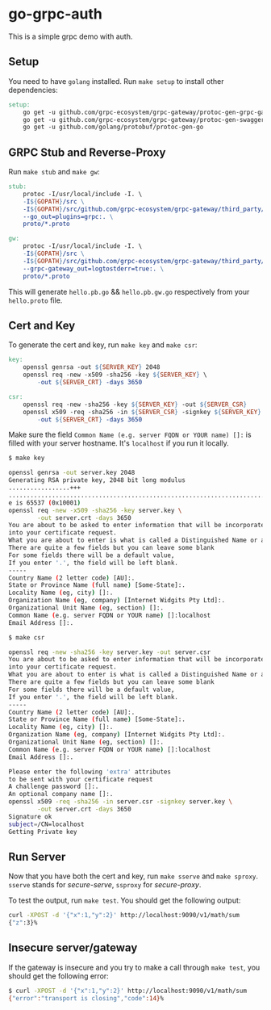 # go-grpc-auth

This is a simple grpc demo with auth.

## Setup

You need to have `golang` installed. Run `make setup` to install other dependencies:

```Makefile
setup:
	go get -u github.com/grpc-ecosystem/grpc-gateway/protoc-gen-grpc-gateway
	go get -u github.com/grpc-ecosystem/grpc-gateway/protoc-gen-swagger
	go get -u github.com/golang/protobuf/protoc-gen-go
```

## GRPC Stub and Reverse-Proxy

Run `make stub` and `make gw`:

```Makefile
stub:
	protoc -I/usr/local/include -I. \
	-I${GOPATH}/src \
	-I${GOPATH}/src/github.com/grpc-ecosystem/grpc-gateway/third_party/googleapis \
	--go_out=plugins=grpc:. \
	proto/*.proto

gw:
	protoc -I/usr/local/include -I. \
	-I${GOPATH}/src \
	-I${GOPATH}/src/github.com/grpc-ecosystem/grpc-gateway/third_party/googleapis \
	--grpc-gateway_out=logtostderr=true:. \
	proto/*.proto
```

This will generate `hello.pb.go` && `hello.pb.gw.go` respectively from your `hello.proto` file.

## Cert and Key

To generate the cert and key, run `make key` and `make csr`:

```Makefile
key:
	openssl genrsa -out ${SERVER_KEY} 2048
	openssl req -new -x509 -sha256 -key ${SERVER_KEY} \
		-out ${SERVER_CRT} -days 3650

csr:
	openssl req -new -sha256 -key ${SERVER_KEY} -out ${SERVER_CSR}
	openssl x509 -req -sha256 -in ${SERVER_CSR} -signkey ${SERVER_KEY} \
		-out ${SERVER_CRT} -days 3650
```

Make sure the field `Common Name (e.g. server FQDN or YOUR name) []:` is filled with your server hostname. It's `localhost` if you run it locally.

```bash
$ make key

openssl genrsa -out server.key 2048
Generating RSA private key, 2048 bit long modulus
.................+++
..................................................................................................................................................................+++
e is 65537 (0x10001)
openssl req -new -x509 -sha256 -key server.key \
		-out server.crt -days 3650
You are about to be asked to enter information that will be incorporated
into your certificate request.
What you are about to enter is what is called a Distinguished Name or a DN.
There are quite a few fields but you can leave some blank
For some fields there will be a default value,
If you enter '.', the field will be left blank.
-----
Country Name (2 letter code) [AU]:.
State or Province Name (full name) [Some-State]:.
Locality Name (eg, city) []:.
Organization Name (eg, company) [Internet Widgits Pty Ltd]:.
Organizational Unit Name (eg, section) []:.
Common Name (e.g. server FQDN or YOUR name) []:localhost
Email Address []:.
```

```bash
$ make csr

openssl req -new -sha256 -key server.key -out server.csr
You are about to be asked to enter information that will be incorporated
into your certificate request.
What you are about to enter is what is called a Distinguished Name or a DN.
There are quite a few fields but you can leave some blank
For some fields there will be a default value,
If you enter '.', the field will be left blank.
-----
Country Name (2 letter code) [AU]:.
State or Province Name (full name) [Some-State]:.
Locality Name (eg, city) []:.
Organization Name (eg, company) [Internet Widgits Pty Ltd]:.
Organizational Unit Name (eg, section) []:.
Common Name (e.g. server FQDN or YOUR name) []:localhost
Email Address []:.

Please enter the following 'extra' attributes
to be sent with your certificate request
A challenge password []:.
An optional company name []:.
openssl x509 -req -sha256 -in server.csr -signkey server.key \
		-out server.crt -days 3650
Signature ok
subject=/CN=localhost
Getting Private key
```

## Run Server

Now that you have both the cert and key, run `make sserve` and `make sproxy`. `sserve` stands for *secure-serve*,
`ssproxy` for *secure-proxy*. 

To test the output, run `make test`. You should get the following output:

```bash
curl -XPOST -d '{"x":1,"y":2}' http://localhost:9090/v1/math/sum
{"z":3}%
```

## Insecure server/gateway

If the gateway is insecure and you try to make a call through `make test`, you should get the following error:

```bash
$ curl -XPOST -d '{"x":1,"y":2}' http://localhost:9090/v1/math/sum
{"error":"transport is closing","code":14}%
```